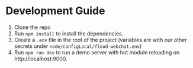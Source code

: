 # Development Guide

1) Clone the repo
2) Run `npm install` to install the dependencies.
3) Create a `.env` file in the root of the project (variables are with our other secrets under `node/configLocal/flood-webchat.env`)
4) Run `npm run dev` to run a demo server with hot module reloading on http://localhost:9000.